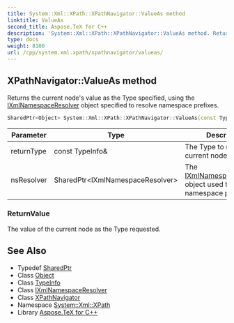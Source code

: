 ```yaml
---
title: System::Xml::XPath::XPathNavigator::ValueAs method
linktitle: ValueAs
second_title: Aspose.TeX for C++
description: 'System::Xml::XPath::XPathNavigator::ValueAs method. Returns the current node''s value as the Type specified, using the IXmlNamespaceResolver object specified to resolve namespace prefixes in C++.'
type: docs
weight: 8100
url: /cpp/system.xml.xpath/xpathnavigator/valueas/
---
```

## XPathNavigator::ValueAs method


Returns the current node's value as the Type specified, using the [IXmlNamespaceResolver](../../../system.xml/ixmlnamespaceresolver/) object specified to resolve namespace prefixes.

```cpp
SharedPtr<Object> System::Xml::XPath::XPathNavigator::ValueAs(const TypeInfo &returnType, SharedPtr<IXmlNamespaceResolver> nsResolver) override
```


| Parameter | Type | Description |
| --- | --- | --- |
| returnType | const TypeInfo\& | The Type to return the current node's value as. |
| nsResolver | SharedPtr\<IXmlNamespaceResolver\> | The [IXmlNamespaceResolver](../../../system.xml/ixmlnamespaceresolver/) object used to resolve namespace prefixes. |

### ReturnValue

The value of the current node as the Type requested.

## See Also

* Typedef [SharedPtr](../../../system/sharedptr/)
* Class [Object](../../../system/object/)
* Class [TypeInfo](../../../system/typeinfo/)
* Class [IXmlNamespaceResolver](../../../system.xml/ixmlnamespaceresolver/)
* Class [XPathNavigator](../)
* Namespace [System::Xml::XPath](../../)
* Library [Aspose.TeX for C++](../../../)
